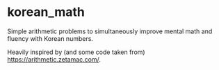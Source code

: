 # korean_math
Simple arithmetic problems to simultaneously improve mental math and fluency with Korean numbers. 

Heavily inspired by (and some code taken from) https://arithmetic.zetamac.com/.

